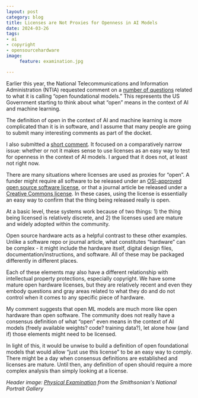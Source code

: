 ```yaml
---
layout: post
category: blog
title: Licenses are Not Proxies for Openness in AI Models
date: 2024-03-26
tags:
- ai
- copyright
- opensourcehardware
image:
     feature: examination.jpg

---
```


Earlier this year, the National Telecommunications and Information Administration (NTIA) requested comment on a [number of questions](https://www.ntia.gov/federal-register-notice/2024/dual-use-foundation-artificial-intelligence-models-widely-available) related to what it is calling “open foundational models.”  This represents the US Government starting to think about what “open” means in the context of AI and machine learning.

The definition of open in the context of AI and machine learning is more complicated than it is in software, and I assume that many people are going to submit many interesting comments as part of the docket.  

I also submitted a [short comment](/docs/WeinbergNTIAOpenModelComment20240327.pdf).  It focused on a comparatively narrow issue: whether or not it makes sense to use licenses as an easy way to test for openness in the context of AI models.  I argued that it does not, at least not right now.

There are many situations where licenses are used as proxies for “open”.  A funder might require all software to be released under an [OSI-approved open source software license](https://opensource.org/licenses), or that a journal article be released under a [Creative Commons license](https://creativecommons.org/licenses/list.en). In these cases, using the license is essentially an easy way to confirm that the thing being released really is open.

At a basic level, these systems work because of two things: 1) the thing being licensed is relatively discrete, and 2) the licenses used are mature and widely adopted within the community.

Open source hardware acts as a helpful contrast to these other examples.  Unlike a software repo or journal article, what constitutes “hardware” can be complex - it might include the hardware itself, digital design files, documentation/instructions, and software.  All of these may be packaged differently in different places.

Each of these elements may also have a different relationship with intellectual property protections, especially copyright.  We have some mature open hardware licenses, but they are relatively recent and even they embody questions and gray areas related to what they do and do not control when it comes to any specific piece of hardware.

My comment suggests that open ML models are much more like open hardware than open software.  The community does not really have a consensus definition of what “open” even means in the context of AI models (freely available weights? code? training data?), let alone how (and if) those elements might need to be licensed.  

In light of this, it would be unwise to build a definition of open foundational models that would allow “just use this license” to be an easy way to comply. There might be a day when consensus definitions are established and licenses are mature. Until then, any definition of open should require a more complex analysis than simply looking at a license. 


*Header image: [Physical Examination](https://www.si.edu/object/physical-examination:saam_1965.18.60) from the Smithsonian's National Portrait Gallery*
